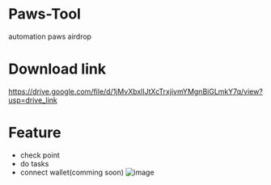 # Paws-Tool

automation paws airdrop
# Download link

https://drive.google.com/file/d/1jMvXbxlIJtXcTrxjivmYMgnBiGLmkY7q/view?usp=drive_link

# Feature
+ check point
+ do tasks
+ connect wallet(comming soon)
  ![image](https://github.com/user-attachments/assets/a4d884f3-2ffc-469c-84fe-0ab5e31b0750)
